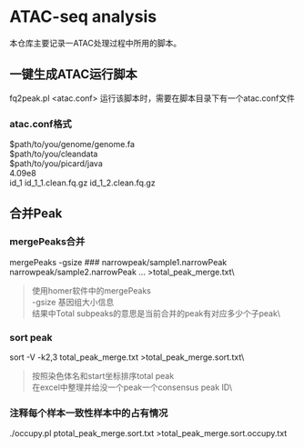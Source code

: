 # ATAC-seq analysis
本仓库主要记录一ATAC处理过程中所用的脚本。
## 一键生成ATAC运行脚本
fq2peak.pl <atac.conf>
运行该脚本时，需要在脚本目录下有一个atac.conf文件
### atac.conf格式
$path/to/you/genome/genome.fa\
$path/to/you/cleandata\
$path/to/you/picard/java\
4.09e8\
id_1   id_1_1.clean.fq.gz     id_1_2.clean.fq.gz

## 合并Peak
### mergePeaks合并
mergePeaks -gsize ### narrowpeak/sample1.narrowPeak narrowpeak/sample2.narrowPeak ... >total_peak_merge.txt\
>使用homer软件中的mergePeaks\
>-gsize 基因组大小信息\
>结果中Total subpeaks的意思是当前合并的peak有对应多少个子peak\
### sort peak
sort -V -k2,3 total_peak_merge.txt >total_peak_merge.sort.txt\
>按照染色体名和start坐标排序total peak\
>在excel中整理并给没一个peak一个consensus peak ID\
### 注释每个样本一致性样本中的占有情况
./occupy.pl ptotal_peak_merge.sort.txt >total_peak_merge.sort.occupy.txt
